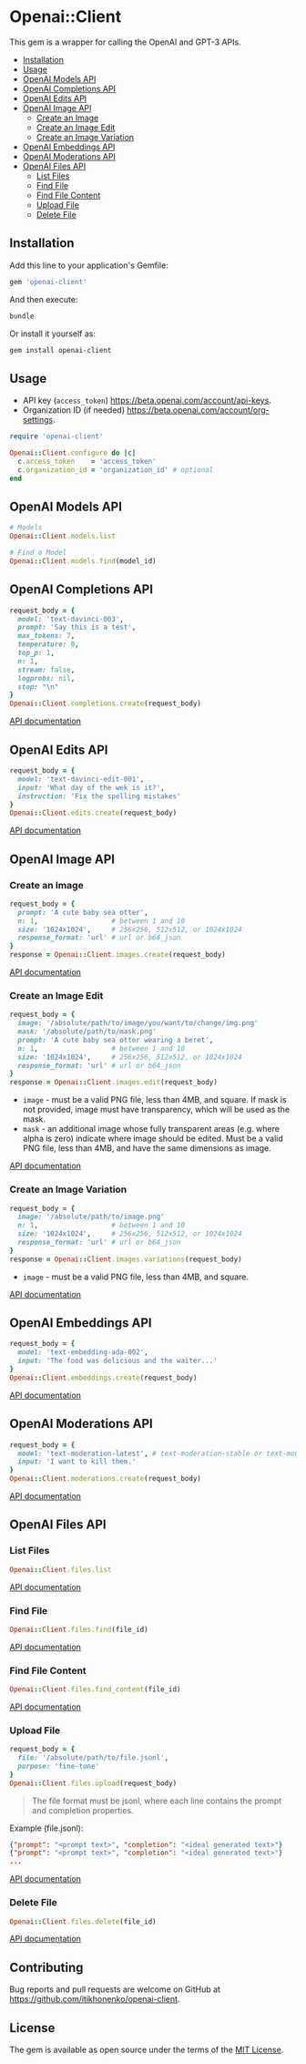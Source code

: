 # Openai::Client

This gem is a wrapper for calling the OpenAI and GPT-3 APIs.

* [Installation](#installation)
* [Usage](#usage)
* [OpenAI Models API](#openai-models-api)
* [OpenAI Completions API](#openai-completions-api)
* [OpenAI Edits API](#openai-edits-api)
* [OpenAI Image API](#openai-image-api)
  * [Create an Image](#create-an-image)
  * [Create an Image Edit](#create-an-image-edit)
  * [Create an Image Variation](#create-an-image-variation)
* [OpenAI Embeddings API](#openai-embeddings-api)
* [OpenAI Moderations API](#openai-moderations-api)
* [OpenAI Files API](#openai-files-api)
  * [List Files](#list-files)
  * [Find File](#find-file)
  * [Find File Content](#find-file-content)
  * [Upload File](#upload-file)
  * [Delete File](#delete-file)

## Installation

Add this line to your application's Gemfile:

```ruby
gem 'openai-client'
```

And then execute:

```bash
bundle
```

Or install it yourself as:

```bash
gem install openai-client
```

## Usage

- API key (`access_token`) <https://beta.openai.com/account/api-keys>.
- Organization ID (if needed) <https://beta.openai.com/account/org-settings>.

```ruby
require 'openai-client'

Openai::Client.configure do |c|
  c.access_token    = 'access_token'
  c.organization_id = 'organization_id' # optional
end
```

## OpenAI Models API

```ruby
# Models
Openai::Client.models.list

# Find a Model
Openai::Client.models.find(model_id)
```

## OpenAI Completions API

```ruby
request_body = {
  model: 'text-davinci-003',
  prompt: 'Say this is a test',
  max_tokens: 7,
  temperature: 0,
  top_p: 1,
  n: 1,
  stream: false,
  logprobs: nil,
  stop: "\n"
}
Openai::Client.completions.create(request_body)
```

[API documentation](https://platform.openai.com/docs/api-reference/completions/create)

## OpenAI Edits API

```ruby
request_body = {
  model: 'text-davinci-edit-001',
  input: 'What day of the wek is it?',
  instruction: 'Fix the spelling mistakes'
}
Openai::Client.edits.create(request_body)
```

[API documentation](https://platform.openai.com/docs/api-reference/edits/create)

## OpenAI Image API

### Create an Image

```ruby
request_body = {
  prompt: 'A cute baby sea otter',
  n: 1,                  # between 1 and 10
  size: '1024x1024',     # 256x256, 512x512, or 1024x1024
  response_format: 'url' # url or b64_json
}
response = Openai::Client.images.create(request_body)
```

[API documentation](https://platform.openai.com/docs/api-reference/images/create)

### Create an Image Edit

```ruby
request_body = {
  image: '/absolute/path/to/image/you/want/to/change/img.png'
  mask: '/absolute/path/to/mask.png'
  prompt: 'A cute baby sea otter wearing a beret',
  n: 1,                  # between 1 and 10
  size: '1024x1024',     # 256x256, 512x512, or 1024x1024
  response_format: 'url' # url or b64_json
}
response = Openai::Client.images.edit(request_body)
```

- `image` - must be a valid PNG file, less than 4MB, and square. If mask is not provided, image must have transparency, which will be used as the mask.
- `mask` - an additional image whose fully transparent areas (e.g. where alpha is zero) indicate where image should be edited. Must be a valid PNG file, less than 4MB, and have the same dimensions as image.

[API documentation](https://platform.openai.com/docs/api-reference/images/create-edit)

### Create an Image Variation

```ruby
request_body = {
  image: '/absolute/path/to/image.png'
  n: 1,                  # between 1 and 10
  size: '1024x1024',     # 256x256, 512x512, or 1024x1024
  response_format: 'url' # url or b64_json
}
response = Openai::Client.images.variations(request_body)
```

- `image` - must be a valid PNG file, less than 4MB, and square.

[API documentation](https://platform.openai.com/docs/api-reference/images/create-variation)

## OpenAI Embeddings API

```ruby
request_body = {
  model: 'text-embedding-ada-002',
  input: 'The food was delicious and the waiter...'
}
Openai::Client.embeddings.create(request_body)
```

[API documentation](https://platform.openai.com/docs/api-reference/embeddings/create)

## OpenAI Moderations API

```ruby
request_body = {
  model: 'text-moderation-latest', # text-moderation-stable or text-moderation-latest
  input: 'I want to kill them.'
}
Openai::Client.moderations.create(request_body)
```

[API documentation](https://platform.openai.com/docs/api-reference/moderations/create)

## OpenAI Files API

### List Files

```ruby
Openai::Client.files.list
```

[API documentation](https://platform.openai.com/docs/api-reference/files/list)

### Find File

```ruby
Openai::Client.files.find(file_id)
```

[API documentation](https://platform.openai.com/docs/api-reference/files/retrieve)

### Find File Content

```ruby
Openai::Client.files.find_content(file_id)
```

[API documentation](https://platform.openai.com/docs/api-reference/files/retrieve-content)

### Upload File

```ruby
request_body = {
  file: '/absolute/path/to/file.jsonl',
  purpose: 'fine-tune'
}
Openai::Client.files.upload(request_body)
```
> The file format must be jsonl, where each line contains the prompt and completion properties.

Example (file.jsonl):

```json
{"prompt": "<prompt text>", "completion": "<ideal generated text>"}
{"prompt": "<prompt text>", "completion": "<ideal generated text>"}
...
```

[API documentation](https://platform.openai.com/docs/api-reference/files/upload)

### Delete File

```ruby
Openai::Client.files.delete(file_id)
```

[API documentation](https://platform.openai.com/docs/api-reference/files/delete)

## Contributing

Bug reports and pull requests are welcome on GitHub at <https://github.com/itikhonenko/openai-client>.

## License

The gem is available as open source under the terms of the [MIT License](https://opensource.org/licenses/MIT).
